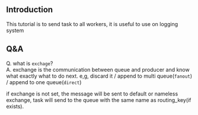 
## Introduction
This tutorial is to send task to all workers, it is useful to use on logging system

## Q&A

Q. what is `exchage`?   
A. exchange is the communication between queue and producer 
and know what exactly what to do next. e,g, discard it / append to multi queue(`fanout`) / append to one queue(`direct`)

if exchange is not set, the message will be sent to  default or nameless exchange, 
task will send to the queue with the same name as routing_key(if exists).
